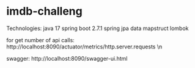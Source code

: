 # imdb-challeng
Technologies:
java 17
spring boot 2.7.1
spring jpa data
mapstruct
lombok

for get number of api calls:
http://localhost:8090/actuator/metrics/http.server.requests \n


swagger:
http://localhost:8090/swagger-ui.html
